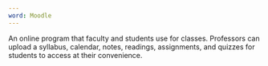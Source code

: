 ```yaml
---
word: Moodle
---
```


  An online program that faculty and students use for classes. Professors can upload a syllabus, calendar, notes, readings, assignments, and quizzes for students to access at their convenience.
